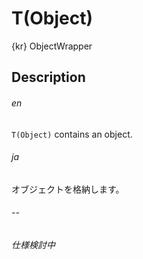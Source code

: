 T(Object)
===========
{kr} ObjectWrapper

## Description ##
###### en ######
`T(Object)` contains an object.
###### ja ######
オブジェクトを格納します。
###### -- ######

*仕様検討中*

